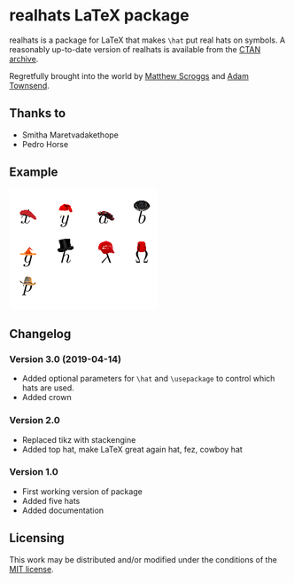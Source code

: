 # realhats LaTeX package

realhats is a package for LaTeX that makes `\hat` put real hats on symbols.
A reasonably up-to-date version of realhats is available from the [CTAN archive](https://ctan.org/pkg/realhats).

Regretfully brought into the world by [Matthew Scroggs](https://github.com/mscroggs) and [Adam Townsend](https://github.com/Pecnut).

## Thanks to 
* Smitha Maretvadakethope
* Pedro Horse

## Example
![Letters with hats on](readme_images/hats.png)

## Changelog
### Version 3.0 (2019-04-14)
* Added optional parameters for `\hat` and `\usepackage` to control which hats are used.
* Added crown
### Version 2.0
* Replaced tikz with stackengine
* Added top hat, make LaTeX great again hat, fez, cowboy hat
### Version 1.0
* First working version of package
* Added five hats
* Added documentation


## Licensing
This work may be distributed and/or modified under the conditions of the [MIT license](LICENSE.txt).
